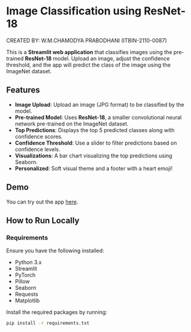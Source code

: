 # Image Classification using ResNet-18

CREATED BY: W.M.CHAMODYA PRABODHANI (ITBIN-2110-0087)

This is a **Streamlit web application** that classifies images using the pre-trained **ResNet-18** model. Upload an image, adjust the confidence threshold, and the app will predict the class of the image using the ImageNet dataset.

## Features

- **Image Upload**: Upload an image (JPG format) to be classified by the model.
- **Pre-trained Model**: Uses **ResNet-18**, a smaller convolutional neural network pre-trained on the ImageNet dataset.
- **Top Predictions**: Displays the top 5 predicted classes along with confidence scores.
- **Confidence Threshold**: Use a slider to filter predictions based on confidence levels.
- **Visualizations**: A bar chart visualizing the top predictions using Seaborn.
- **Personalized**: Soft visual theme and a footer with a heart emoji!

## Demo

You can try out the app [here](https://your-streamlit-app-link).

## How to Run Locally

### Requirements

Ensure you have the following installed:
- Python 3.x
- Streamlit
- PyTorch
- Pillow
- Seaborn
- Requests
- Matplotlib

Install the required packages by running:

```bash
pip install -r requirements.txt
